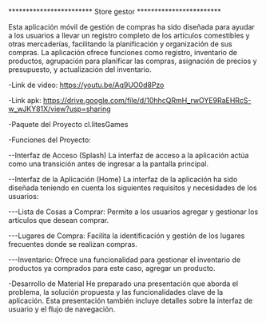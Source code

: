 
************************   Store gestor   ************************

Esta aplicación móvil de gestión de compras ha sido diseñada para ayudar a los usuarios a llevar un registro completo de los artículos comestibles y otras mercaderías, facilitando la planificación y organización de sus compras. La aplicación ofrece funciones como registro, inventario de productos, agrupación para planificar las compras, asignación de precios y presupuesto, y actualización del inventario.

-Link de video: https://youtu.be/Aq9UO0d8Pzo

-Link apk: https://drive.google.com/file/d/10hhcQRmH_rwOYE9RaEHRcS-w_wJKY81X/view?usp=sharing


-Paquete del Proyecto
cl.litesGames


-Funciones del Proyecto:

--Interfaz de Acceso (Splash)
La interfaz de acceso a la aplicación actúa como una transición antes de ingresar a la pantalla principal.

--Interfaz de la Aplicación (Home)
La interfaz de la aplicación ha sido diseñada teniendo en cuenta los siguientes requisitos y necesidades de los usuarios:

---Lista de Cosas a Comprar: Permite a los usuarios agregar y gestionar los artículos que desean comprar.

---Lugares de Compra: Facilita la identificación y gestión de los lugares frecuentes donde se realizan compras.

---Inventario: Ofrece una funcionalidad para gestionar el inventario de productos ya comprados para este caso, agregar un producto.

-Desarrollo de Material
He preparado una presentación que aborda el problema, la solución propuesta y las funcionalidades clave de la aplicación. Esta presentación también incluye detalles sobre la interfaz de usuario y el flujo de navegación.


